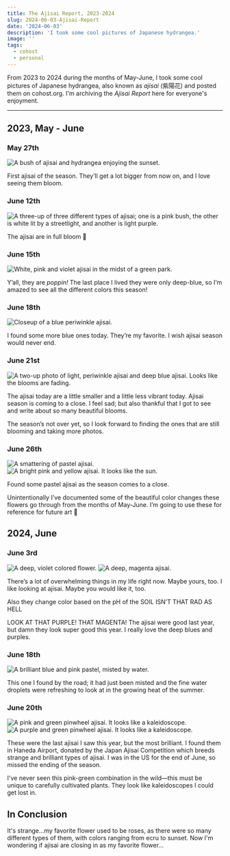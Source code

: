 ```yaml
---
title: The Ajisai Report, 2023-2024
slug: 2024-06-03-Ajisai-Report
date: '2024-06-03'
description: 'I took some cool pictures of Japanese hydrangea.'
image: ''
tags:
  - cohost
  - personal
---
```


From 2023 to 2024 during the months of May-June, I took some cool pictures of Japanese hydrangea, also known as *ajisai* (紫陽花) and posted them on cohost.org. I'm archiving the *Ajisai Report* here for everyone's enjoyment.

---

## 2023, May - June

### May 27th

![A bush of ajisai and hydrangea enjoying the sunset.](2023-june-01.jpeg)

First ajisai of the season. They’ll get a lot bigger from now on, and I love seeing them bloom.

### June 12th

![A three-up of three different types of ajisai; one is a pink bush, the other is white lit by a streetlight, and another is light purple.](2023-june-02.png)

The ajisai are in full bloom 💜

### June 15th

![White, pink and violet ajisai in the midst of a green park.](2023-june-03.jpeg)

Y’all, they are *poppin!* The last place I lived they were only deep-blue, so I’m amazed to see all the different colors this season!

### June 18th

![Closeup of a blue periwinkle ajisai.](2023-june-04.jpeg)

I found some more blue ones today. They’re my favorite. I wish ajisai season would never end.

### June 21st

![A two-up photo of light, periwinkle ajisai and deep blue ajisai. Looks like the blooms are fading.](2023-june-05.png)

The ajisai today are a little smaller and a little less vibrant today. Ajisai season is coming to a close. I feel sad; but also thankful that I got to see and write about so many beautiful blooms.

The season’s not over yet, so I look forward to finding the ones that are still blooming and taking more photos.

### June 26th

![A smattering of pastel ajisai.](2023-june-06.jpeg)
![A bright pink and yellow ajisai. It looks like the sun.](2023-june-07.jpeg)

Found some pastel ajisai as the season comes to a close.

Unintentionally I’ve documented some of the beautiful color changes these flowers go through from the months of May-June. I’m going to use these for reference for future art 💖

## 2024, June

### June 3rd

![A deep, violet colored flower.](2024-june-01.jpeg)
![A deep, magenta ajisai.](2024-june-02.jpeg)

There’s a lot of overwhelming things in my life right now. Maybe yours, too. I like looking at ajisai. Maybe you would like it, too.

Also they change color based on the pH of the SOIL ISN’T THAT RAD AS HELL

LOOK AT THAT PURPLE! THAT MAGENTA! The ajisai were good last year, but damn they look super good this year. I really love the deep blues and purples.

### June 18th

![A brilliant blue and pink pastel, misted by water.](2024-june-03.png)

This one I found by the road; it had just been misted and the fine water droplets were refreshing to look at in the growing heat of the summer.

### June 20th

![A pink and green pinwheel ajisai. It looks like a kaleidoscope.](2024-june-04.png)
![A purple and green pinwheel ajisai. It looks like a kaleidoscope.](2024-june-05.png)

These were the last ajisai I saw this year, but the most brilliant. I found them in Haneda Airport, donated by the Japan Ajisai Competition which breeds strange and brilliant types of ajisai. I was in the US for the end of June, so missed the ending of the season.

I've never seen this pink-green combination in the wild—this must be unique to carefully cultivated plants. They look like kaleidoscopes I could get lost in.

## In Conclusion

It's strange...my favorite flower used to be roses, as there were so many different types of them, with colors ranging from ecru to sunset. Now I'm wondering if ajisai are closing in as my favorite flower...
